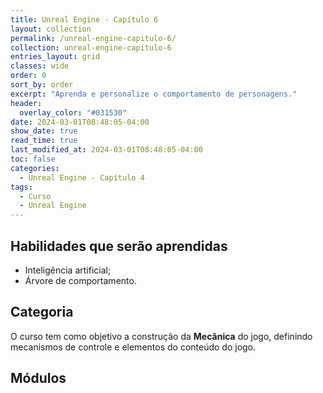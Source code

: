 ```yaml
---
title: Unreal Engine - Capítulo 6
layout: collection
permalink: /unreal-engine-capitulo-6/
collection: unreal-engine-capitulo-6
entries_layout: grid
classes: wide
order: 0
sort_by: order
excerpt: "Aprenda e personalize o comportamento de personagens."
header:
  overlay_color: "#031530"
date: 2024-03-01T08:48:05-04:00
show_date: true
read_time: true
last_modified_at: 2024-03-01T08:48:05-04:00
toc: false
categories:
  - Unreal Engine - Capítulo 4
tags:
  - Curso
  - Unreal Engine
---
```


## Habilidades que serão aprendidas

- Inteligência artificial;
- Árvore de comportamento.

## Categoria

O curso tem como objetivo a construção da **Mecânica** do jogo, definindo mecanismos de controle e elementos do conteúdo do jogo.

## Módulos
